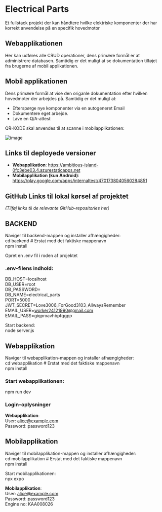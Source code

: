 # Electrical Parts
Et fullstack projekt der kan håndtere hvilke elektriske komponenter der har korrekt anvendelse på en specifik hovedmotor

## Webapplikationen
Her kan udføres alle CRUD operationer, dens primære formål er at administrere databasen.
Samtidig er det muligt at se dokumentation tilføjet fra brugerne af mobil applikationen.

## Mobil applikationen
Dens primære formål at vise den origanle dokumentation efter  hvilken hovedmoter der arbejdes på.
Samtidig er det muligt at: 
  - Efterspørge nye komponenter via en autogeneret Email
  - Dokumentere eget arbejde.
  - Lave en Q/A-attest



QR-KODE skal anvendes til at scanne i mobilapplikationen:

![image](https://github.com/user-attachments/assets/fc3b4b7f-48ac-41e7-ac88-fb02ae3c8832)

## Links til deployede versioner
- **Webapplikation**: https://ambitious-island-0fc3ebe03.4.azurestaticapps.net  
- **Mobilapplikation (kun Android)**: https://play.google.com/apps/internaltest/4701738040560284851  


## GitHub Links til lokal kørsel af projektet
*(Tilføj links til de relevante GitHub-repositories her)*

## BACKEND
Naviger til backend-mappen og installer afhængigheder:  
cd backend  # Erstat med det faktiske mappenavn  
npm install

Opret en .env fil i roden af projektet
### .env-filens indhold:
DB_HOST=localhost  
DB_USER=root  
DB_PASSWORD=<Password>  
DB_NAME=electrical_parts  
PORT=5000  
JWT_SECRET=Love3006_ForGood3103_AllwaysRemember  
EMAIL_USER=worker24121990@gmail.com  
EMAIL_PASS=giqprxavhbpfqgpp  

Start backend:  
node server.js  

## Webapplikation
Naviger til webapplikation-mappen og installer afhængigheder:  
cd webapplikation  # Erstat med det faktiske mappenavn  
npm install

### Start webapplikationen:  
npm run dev  

### Login-oplysninger
**Webapplikation**:  
User: alice@example.com  
Password: password123  


## Mobilapplikation
Naviger til mobilapplikation-mappen og installer afhængigheder:  
cd mobilapplikation  # Erstat med det faktiske mappenavn  
npm install  

Start mobilapplikationen:  
npx expo  

**Mobilapplikation**:  
User: alice@example.com  
Password: password123  
Engine no: KAA008026 


 
